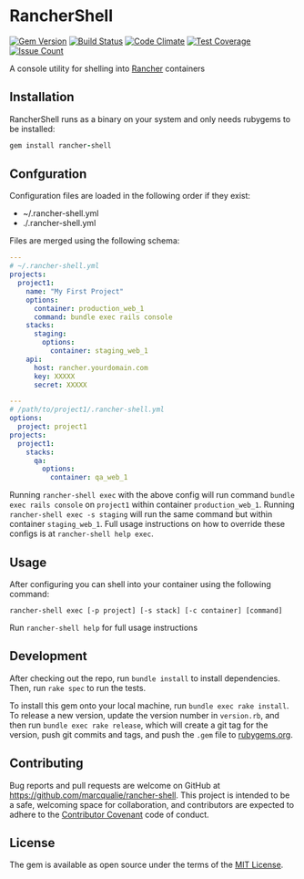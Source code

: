 # RancherShell

[![Gem Version](https://badge.fury.io/rb/rancher-shell.svg)](https://badge.fury.io/rb/rancher-shell)
[![Build Status](https://travis-ci.org/marcqualie/rancher-shell.svg?branch=master)](https://travis-ci.org/marcqualie/rancher-shell)
[![Code Climate](https://codeclimate.com/github/marcqualie/rancher-shell/badges/gpa.svg)](https://codeclimate.com/github/marcqualie/rancher-shell)
[![Test Coverage](https://codeclimate.com/github/marcqualie/rancher-shell/badges/coverage.svg)](https://codeclimate.com/github/marcqualie/rancher-shell/coverage)
[![Issue Count](https://codeclimate.com/github/marcqualie/rancher-shell/badges/issue_count.svg)](https://codeclimate.com/github/marcqualie/rancher-shell)

A console utility for shelling into [Rancher](http://rancher.com) containers



## Installation

RancherShell runs as a binary on your system and only needs rubygems to be installed:

``` ruby
gem install rancher-shell
```


## Confguration

Configuration files are loaded in the following order if they exist:

- ~/.rancher-shell.yml
- ./.rancher-shell.yml

Files are merged using the following schema:

``` yaml
---
# ~/.rancher-shell.yml
projects:
  project1:
    name: "My First Project"
    options:
      container: production_web_1
      command: bundle exec rails console
    stacks:
      staging:
        options:
          container: staging_web_1
    api:
      host: rancher.yourdomain.com
      key: XXXXX
      secret: XXXXX
```

``` yaml
---
# /path/to/project1/.rancher-shell.yml
options:
  project: project1
projects:
  project1:
    stacks:
      qa:
        options:
          container: qa_web_1
```

Running `rancher-shell exec` with the above config will run command `bundle exec rails console` on `project1` within container `production_web_1`. Running `rancher-shell exec -s staging` will run the same command but within container `staging_web_1`. Full usage instructions on how to override these configs is at `rancher-shell help exec`.



## Usage

After configuring you can shell into your container using the following command:

``` shell
rancher-shell exec [-p project] [-s stack] [-c container] [command]
```

Run `rancher-shell help` for full usage instructions



## Development

After checking out the repo, run `bundle install` to install dependencies. Then, run `rake spec` to run the tests.

To install this gem onto your local machine, run `bundle exec rake install`. To release a new version, update the version number in `version.rb`, and then run `bundle exec rake release`, which will create a git tag for the version, push git commits and tags, and push the `.gem` file to [rubygems.org](https://rubygems.org).



## Contributing

Bug reports and pull requests are welcome on GitHub at https://github.com/marcqualie/rancher-shell. This project is intended to be a safe, welcoming space for collaboration, and contributors are expected to adhere to the [Contributor Covenant](http://contributor-covenant.org) code of conduct.



## License

The gem is available as open source under the terms of the [MIT License](http://opensource.org/licenses/MIT).
